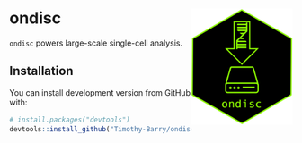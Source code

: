 
<!-- README.md is generated from README.Rmd. Please edit that file -->

# ondisc <img src="man/figures/hex.png" align="right" alt="" width="180" />

`ondisc` powers large-scale single-cell analysis.

## Installation

You can install development version from GitHub with:

``` r
# install.packages("devtools")
devtools::install_github("Timothy-Barry/ondisc")
```
